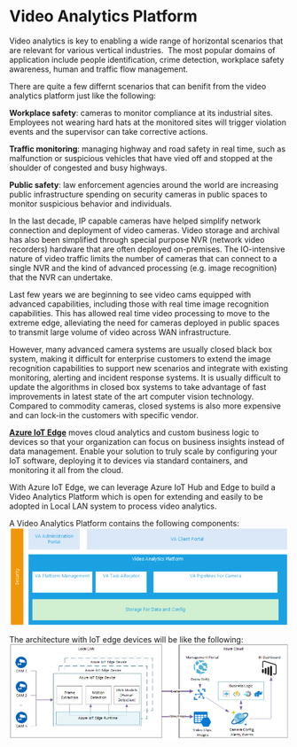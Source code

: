 # Video Analytics Platform

Video analytics is key to enabling a wide range of horizontal scenarios that are relevant for various vertical industries.  The most popular domains of application include people identification, crime detection, workplace safety awareness, human and traffic flow management.

There are quite a few differnt scenarios that can benifit from the video analytics platform just like the following: 

**Workplace safety**: cameras to monitor compliance at its industrial sites. Employees not wearing hard hats at the monitored sites will trigger violation events and the supervisor can take corrective actions.

**Traffic monitoring**: managing highway and road safety in real time, such as malfunction or suspicious vehicles that have vied off and stopped at the shoulder of congested and busy highways. 


**Public safety**: law enforcement agencies around the world are increasing public infrastructure spending on security cameras in public spaces to monitor suspicious behavior and individuals. 

In the last decade, IP capable cameras have helped simplify network connection and deployment of video cameras. Video storage and archival has also been simplified through special purpose NVR (network video recorders) hardware that are often deployed on-premises. The IO-intensive nature of video traffic limits the number of cameras that can connect to a single NVR and the kind of advanced processing (e.g. image recognition) that the NVR can undertake. 

Last few years we are beginning to see video cams equipped with advanced capabilities, including those with real time image recognition capabilities. This has allowed real time video processing to move to the extreme edge, alleviating the need for cameras deployed in public spaces to transmit large volume of video across WAN infrastructure.  

However, many advanced camera systems are usually closed black box system, making it difficult for enterprise customers to extend the image recognition capabilities to support new scenarios and integrate with existing monitoring, alerting and incident response systems. It is usually difficult to update the algorithms in closed box systems to take advantage of fast improvements in latest state of the art computer vision technology. Compared to commodity cameras, closed systems is also more expensive and can lock-in the customers with specific vendor.

**[Azure IoT Edge](https://docs.microsoft.com/en-us/azure/iot-edge/how-iot-edge-works "Azure IoT Edge")** moves cloud analytics and custom business logic to devices so that your organization can focus on business insights instead of data management. Enable your solution to truly scale by configuring your IoT software, deploying it to devices via standard containers, and monitoring it all from the cloud.

With Azure IoT Edge, we can leverage Azure IoT Hub and Edge to build a Video Analytics Platform which is open for extending and easily to be adopted in Local LAN system to process video analytics. 

A Video Analytics Platform contains the following components: 
![Platform](./images/platform.png "Platform")


The architecture with IoT edge devices will be like the following: 
![Architecture](./images/architecture.png "Architecture")
 
